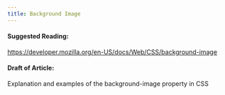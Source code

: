 ```yaml
---
title: Background Image
---
```

#### Suggested Reading:
<!-- Please add any articles you think might be helpful to read before writing the article -->
https://developer.mozilla.org/en-US/docs/Web/CSS/background-image
#### Draft of Article:
<!-- Please add your working draft below in GitHub-flavored Markdown -->
Explanation and examples of the background-image property in CSS
<!-- This article might be a good reading to write this article.
https://stackoverflow.com/questions/5862887/css-background-image-property-not-loading
